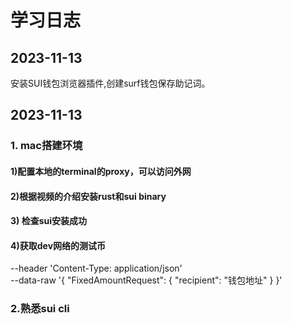# 学习日志

## 2023-11-13
安装SUI钱包浏览器插件,创建surf钱包保存助记词。 

## 2023-11-13

### 1. mac搭建环境
#### 1)配置本地的terminal的proxy，可以访问外网 

#### 2)根据视频的介绍安装rust和sui binary 

#### 3) 检查sui安装成功

#### 4)获取dev网络的测试币 
--header 'Content-Type: application/json' \
--data-raw '{
    "FixedAmountRequest": {
        "recipient": "钱包地址"
    }
}'

### 2.熟悉sui cli 

